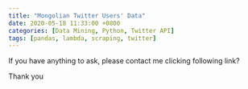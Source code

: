 ```yaml
---
title: "Mongolian Twitter Users' Data"
date: 2020-05-18 11:33:00 +0800
categories: [Data Mining, Python, Twitter API]
tags: [pandas, lambda, scraping, twitter]
---
```



If you have anything to ask, please contact me clicking following link?


Thank you
